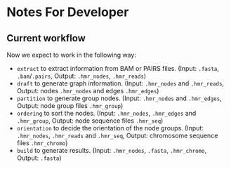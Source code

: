 # Notes For Developer

## Current workflow

Now we expect to work in the following way:
- `extract` to extract information from BAM or PAIRS files. (Input: `.fasta`, `.bam`/`.pairs`, Output: `.hmr_nodes`, `.hmr_reads`)
- `draft` to generate graph information. (Input: `.hmr_nodes` and `.hmr_reads`, Output: nodes `.hmr_nodes` and edges `.hmr_edges`)
- `partition` to generate group nodes. (Input: `.hmr_nodes` and `.hmr_edges`, Output: node group files `.hmr_group`)
- `ordering` to sort the nodes. (Input: `.hmr_nodes`, `.hmr_edges` and `.hmr_group`, Output: node sequence files `.hmr_seq`)
- `orientation` to decide the orientation of the node groups. (Input: `.hmr_nodes`, `.hmr_reads` and `.hmr_seq`, Output: chromosome sequence files `.hmr_chromo`)
- `build` to generate results. (Input: `.hmr_nodes`, `.fasta`, `.hmr_chromo`, Output: `.fasta`)